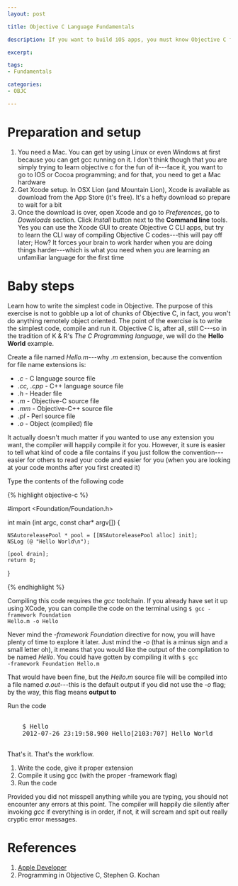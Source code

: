 ```yaml
---
layout: post

title: Objective C Language Fundamentals

description: If you want to build iOS apps, you must know Objective C first.

excerpt: 

tags:
- Fundamentals

categories:
- OBJC

---
```




# Preparation and setup

1. You need a Mac. You can get by using Linux or even Windows at first because you can get gcc running on it. I don't think though that you are simply trying to learn objective c for the fun of it---face it, you want to go to IOS or Cocoa programming; and for that, you need to get a Mac hardware
2. Get Xcode setup. In OSX Lion (and Mountain Lion), Xcode is available as download from the App Store (it's free). It's a hefty download so prepare to wait for a bit
3. Once the download is over, open Xcode and go to *Preferences*, go to *Downloads* section. Click *Install* button next to the **Command line** tools. Yes you can use the Xcode GUI to create Objective C CLI apps, but try to learn the CLI way of compiling Objective C codes---this will pay off later; How? It forces your brain to work harder when you are doing things harder---which is what you need when you are learning an unfamiliar language for the first time

# Baby steps

Learn how to write the simplest code in Objective. The purpose of this exercise is not to gobble up a lot of chunks of Objective C, in fact, you won't do anything remotely object oriented. The point of the exercise is to write the simplest code, compile and run it. Objective C is, after all, still C---so in the tradition of K & R's *The C Programming language*, we will do the **Hello World** example.

Create a file named *Hello.m*---why *.m* extension, because the convention for file name extensions is:

- *.c* - C language source file
- *.cc, .cpp* -  C++ language source file
- *.h* - Header file
- *.m* - Objective-C source file
- *.mm* - Objective-C++ source file
- *.pl* - Perl source file
- *.o* - Object (compiled) file

It actually doesn't much matter if you wanted to use any extension you want, the compiler will happily compile it for you. However, it sure is easier to tell what kind of code a file contains if you just follow the convention---easier for others to read your code and easier for you (when you are looking at your code months after you first created it)

Type the contents of the following code

{% highlight objective-c %}

#import <Foundation/Foundation.h>

int main (int argc, const char* argv[]) {
	
	NSAutoreleasePool * pool = [[NSAutoreleasePool alloc] init];
	NSLog (@ "Hello World\n");
	
	[pool drain];
	return 0;
}

{% endhighlight %}

Compiling this code requires the *gcc* toolchain. If you already have set it up using XCode, you can compile the code on the terminal using <code class="codeblock">$ gcc -framework Foundation Hello.m -o Hello</code>

Never mind the *-framework Foundation* directive for now, you will have plenty of time to explore it later. Just mind the *-o* (that is a minus sign and a small letter oh), it means that you would like the output of the compilation to be named *Hello*. You could have gotten by compiling it with <code class="codeblock">$ gcc -framework Foundation Hello.m</code>

That would have been fine, but the *Hello.m* source file will be compiled into a file named *a.out*---this is the default output if you did not use the *-o* flag; by the way, this flag means **output to**

Run the code

<pre class='codeblock'>

	$ Hello
	2012-07-26 23:19:58.900 Hello[2103:707] Hello World

</pre>

That's it. That's the workflow. 

1. Write the code, give it proper extension
2. Compile it using gcc (with the proper -framework flag)
3. Run the code

Provided you did not misspell anything while you are typing, you should not encounter any errors at this point. The compiler will happily die silently after invoking *gcc* if everything is in order, if not, it will scream and spit out really cryptic error messages. 

# References

1. [Apple Developer](https://developer.apple.com/library/mac/#documentation/Cocoa/Reference/Foundation/Classes/NSString_Class/Reference/NSString.html)
2. Programming in Objective C, Stephen G. Kochan














